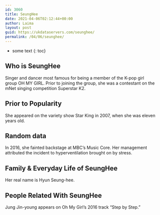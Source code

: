 ```yaml
---
id: 3060
title: SeungHee
date: 2021-04-06T02:12:44+00:00
author: Laima
layout: post
guid: https://ukdataservers.com/seunghee/
permalink: /04/06/seunghee/
---
```


* some text
{: toc}


## Who is SeungHee
                  
                  
                  
Singer and dancer most famous for being a member of the K-pop girl group OH MY GIRL. Prior to joining the group, she was a contestant on the mNet singing competition Superstar K2.
                  
              
            
              
            
                
                
                
## Prior to Popularity
                  
                  
                  
She appeared on the variety show Star King in 2007, when she was eleven years old.
                  
              
            
              
            
                
                
                
## Random data
                  
                  
                  
In 2016, she fainted backstage at MBC&#8217;s Music Core. Her management attributed the incident to hyperventilation brought on by stress.
                  
              
            
              
            
                
                
                
## Family & Everyday Life of SeungHee
                  
                  
                  
Her real name is Hyun Seung-hee.
                  
              
            
              
            
                
                
                
## People Related With SeungHee
                  
                  
                  
Jung Jin-young appears on Oh My Girl&#8217;s 2016 track &#8220;Step by Step.&#8221;
                  
              
            
              
            
                
              
            
              
              
            
            
              
            
          
          
          